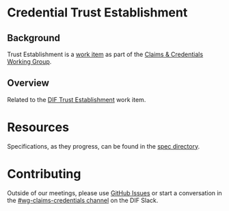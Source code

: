 # Credential Trust Establishment

## Background
Trust Establishment is a [work item](https://github.com/decentralized-identity/claims-credentials/blob/main/work_items/trust_establishment.md) as part of the [Claims & Credentials Working Group](https://github.com/decentralized-identity/claims-credentials).

## Overview

Related to the [DIF Trust Establishment](https://identity.foundation/trust-establishment) work item.

# Resources

Specifications, as they progress, can be found in the [spec directory](./spec).

# Contributing

Outside of our meetings, please use [GitHub Issues](https://github.com/decentralized-identity/trust-establishment/issues) or start a conversation in the [#wg-claims-credentials channel](https://difdn.slack.com/archives/C4X50SNUX) on the DIF Slack.